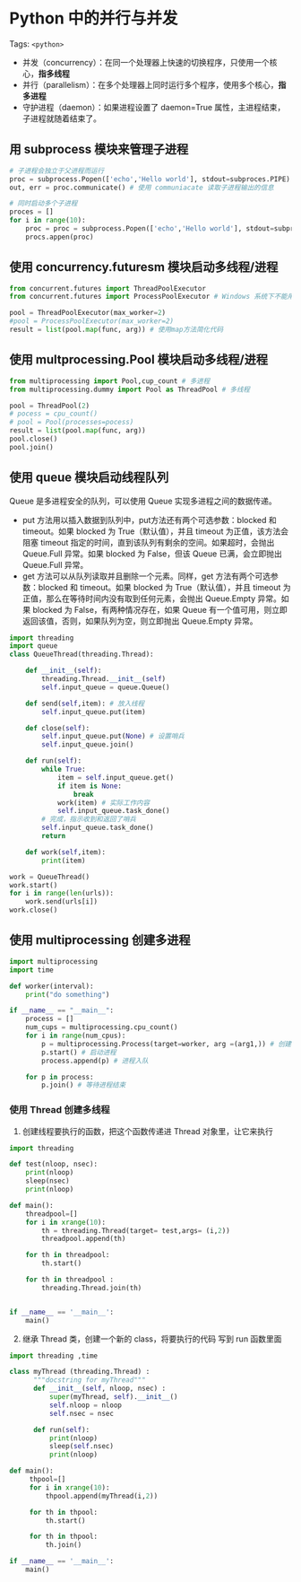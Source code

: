 #  Python 中的并行与并发

Tags: `<python>`

* 并发（concurrency）：在同一个处理器上快速的切换程序，只使用一个核心，**指多线程**
* 并行（parallelism）：在多个处理器上同时运行多个程序，使用多个核心，**指多进程**
* 守护进程（daemon）：如果进程设置了 daemon=True 属性，主进程结束，子进程就随着结束了。

## 用 subprocess 模块来管理子进程
```python
# 子进程会独立于父进程而运行
proc = subprocess.Popen(['echo','Hello world'], stdout=subproces.PIPE)
out, err = proc.communicate() # 使用 communiacate 读取子进程输出的信息

# 同时启动多个子进程
proces = []
for i in range(10):
    proc = proc = subprocess.Popen(['echo','Hello world'], stdout=subproces.PIPE)
    procs.appen(proc)
```

## 使用 concurrency.futuresm 模块启动多线程/进程
 ```python
 from concurrent.futures import ThreadPoolExecutor
 from concurrent.futures import ProcessPoolExecutor # Windows 系统下不能用

 pool = ThreadPoolExecutor(max_worker=2)
 #pool = ProcessPoolExecutor(max_worker=2)
 result = list(pool.map(func, arg)) # 使用map方法简化代码
 ```

## 使用 multprocessing.Pool 模块启动多线程/进程
```python
from multiprocessing import Pool,cup_count # 多进程
from multiprocessing.dummy import Pool as ThreadPool # 多线程

pool = ThreadPool(2)
# pocess = cpu_count()
# pool = Pool(processes=pocess)
result = list(pool.map(func, arg))
pool.close()
pool.join()
```

## 使用 queue 模块启动线程队列
Queue 是多进程安全的队列，可以使用 Queue 实现多进程之间的数据传递。

* put 方法用以插入数据到队列中，put方法还有两个可选参数：blocked 和 timeout。如果 blocked 为 True（默认值），并且 timeout 为正值，该方法会阻塞 timeout 指定的时间，直到该队列有剩余的空间。如果超时，会抛出 Queue.Full 异常。如果 blocked 为 False，但该 Queue 已满，会立即抛出 Queue.Full 异常。
* get 方法可以从队列读取并且删除一个元素。同样，get 方法有两个可选参数：blocked 和 timeout。如果 blocked 为 True（默认值），并且 timeout 为正值，那么在等待时间内没有取到任何元素，会抛出 Queue.Empty 异常。如果 blocked 为 False，有两种情况存在，如果 Queue 有一个值可用，则立即返回该值，否则，如果队列为空，则立即抛出 Queue.Empty 异常。
```python
import threading
import queue
class QueueThread(threading.Thread):

    def __init__(self):
        threading.Thread.__init__(self)
        self.input_queue = queue.Queue()

    def send(self,item): # 放入线程
        self.input_queue.put(item)

    def close(self):
        self.input_queue.put(None) # 设置哨兵
        self.input_queue.join()

    def run(self):
        while True:
            item = self.input_queue.get()
            if item is None:
                break
            work(item) # 实际工作内容
            self.input_queue.task_done()
        # 完成，指示收到和返回了哨兵
        self.input_queue.task_done()
        return

    def work(self,item):
        print(item)

work = QueueThread()
work.start()
for i in range(len(urls)):
    work.send(urls[i])
work.close()
```

## 使用 multiprocessing 创建多进程
```python
import multiprocessing
import time

def worker(interval):
    print("do something")

if __name__ == "__main__":
    process = []
    num_cups = multiprocessing.cpu_count()
    for i in range(num_cpus):
        p = multiprocessing.Process(target=worker, arg =(arg1,)) # 创建进程
        p.start() # 启动进程
        process.append(p) # 进程入队

    for p in process:
        p.join() # 等待进程结束
```

### 使用 Thread 创建多线程
1. 创建线程要执行的函数，把这个函数传递进 Thread 对象里，让它来执行
```python
import threading

def test(nloop, nsec):
    print(nloop)
    sleep(nsec)
    print(nloop)

def main():
    threadpool=[]
    for i in xrange(10):
        th = threading.Thread(target= test,args= (i,2))
        threadpool.append(th)

    for th in threadpool:
        th.start()

    for th in threadpool :
        threading.Thread.join(th)


if __name__ == '__main__':
    main()
```

2. 继承 Thread 类，创建一个新的 class，将要执行的代码 写到 run 函数里面
```python
import threading ,time

class myThread (threading.Thread) :
      """docstring for myThread"""
      def __init__(self, nloop, nsec) :
          super(myThread, self).__init__()
          self.nloop = nloop
          self.nsec = nsec

      def run(self):
          print(nloop)
          sleep(self.nsec)
          print(nloop)

def main():
     thpool=[]
     for i in xrange(10):
         thpool.append(myThread(i,2))

     for th in thpool:
         th.start()

     for th in thpool:
         th.join()

if __name__ == '__main__':
    main()
```

